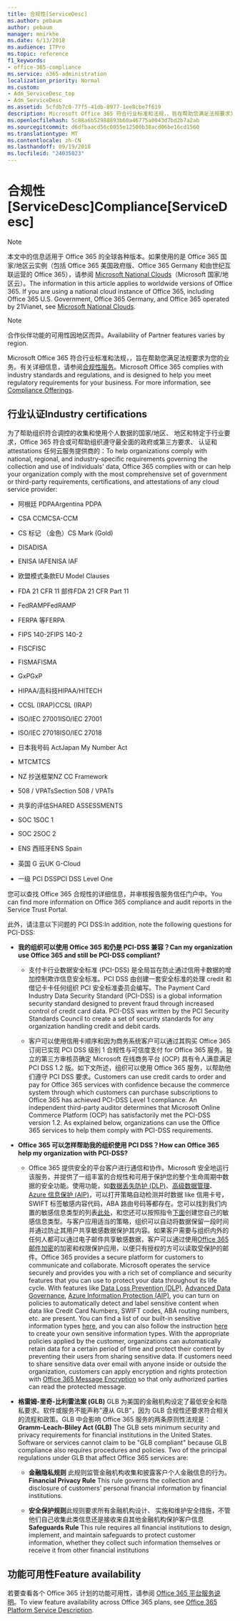 ```yaml
---
title: 合规性[ServiceDesc]
ms.author: pebaum
author: pebaum
manager: mnirkhe
ms.date: 6/13/2018
ms.audience: ITPro
ms.topic: reference
f1_keywords:
- office-365-compliance
ms.service: o365-administration
localization_priority: Normal
ms.custom:
- Adm_ServiceDesc_top
- Adm_ServiceDesc
ms.assetid: 5cfdb7c0-77f5-41db-8977-1ee8cbe7f619
description: Microsoft Office 365 符合行业标准和法规，，旨在帮助您满足法规要求为您的业务。有关详细信息，请参阅合规性服务。
ms.openlocfilehash: 5c88a6b52988893b60a46775a0043d7bd2b7a2ab
ms.sourcegitcommit: d6dfbaacd56c0855e12500b38acd06be16cd1560
ms.translationtype: MT
ms.contentlocale: zh-CN
ms.lasthandoff: 09/19/2018
ms.locfileid: "24035023"
---
```

# <a name="complianceservicedesc"></a><span data-ttu-id="1972c-104">合规性 [ServiceDesc]</span><span class="sxs-lookup"><span data-stu-id="1972c-104">Compliance[ServiceDesc]</span></span>

> [!NOTE]
> <span data-ttu-id="1972c-p102">本文中的信息适用于 Office 365 的全球各种版本。如果使用的是 Office 365 国家/地区云实例（包括 Office 365 美国政府版、Office 365 Germany 和由世纪互联运营的 Office 365），请参阅 [Microsoft National Clouds](https://go.microsoft.com/fwlink/?linkid=841582)（Microsoft 国家/地区云）。</span><span class="sxs-lookup"><span data-stu-id="1972c-p102">The information in this article applies to worldwide versions of Office 365. If you are using a national cloud instance of Office 365, including Office 365 U.S. Government, Office 365 Germany, and Office 365 operated by 21Vianet, see [Microsoft National Clouds](https://go.microsoft.com/fwlink/?linkid=841582).</span></span> 
  
> [!NOTE]
> <span data-ttu-id="1972c-107">合作伙伴功能的可用性因地区而异。</span><span class="sxs-lookup"><span data-stu-id="1972c-107">Availability of Partner features varies by region.</span></span> 
  
<span data-ttu-id="1972c-p103">Microsoft Office 365 符合行业标准和法规，，旨在帮助您满足法规要求为您的业务。有关详细信息，请参阅[合规性服务](https://go.microsoft.com/fwlink/?linkid=864391)。</span><span class="sxs-lookup"><span data-stu-id="1972c-p103">Microsoft Office 365 complies with industry standards and regulations, and is designed to help you meet regulatory requirements for your business. For more information, see [Compliance Offerings](https://go.microsoft.com/fwlink/?linkid=864391).</span></span>
  
## <a name="industry-certifications"></a><span data-ttu-id="1972c-110">行业认证</span><span class="sxs-lookup"><span data-stu-id="1972c-110">Industry certifications</span></span>

<span data-ttu-id="1972c-111">为了帮助组织符合调控的收集和使用个人数据的国家/地区、 地区和特定于行业要求，Office 365 符合或可帮助组织遵守最全面的政府或第三方要求、 认证和 attestations 任何云服务提供商的：</span><span class="sxs-lookup"><span data-stu-id="1972c-111">To help organizations comply with national, regional, and industry-specific requirements governing the collection and use of individuals' data, Office 365 complies with or can help your organization comply with the most comprehensive set of government or third-party requirements, certifications, and attestations of any cloud service provider:</span></span>
  
- <span data-ttu-id="1972c-112">阿根廷 PDPA</span><span class="sxs-lookup"><span data-stu-id="1972c-112">Argentina PDPA</span></span>
    
- <span data-ttu-id="1972c-113">CSA CCM</span><span class="sxs-lookup"><span data-stu-id="1972c-113">CSA-CCM</span></span>
    
- <span data-ttu-id="1972c-114">CS 标记 （金色）</span><span class="sxs-lookup"><span data-stu-id="1972c-114">CS Mark (Gold)</span></span>
    
- <span data-ttu-id="1972c-115">DISA</span><span class="sxs-lookup"><span data-stu-id="1972c-115">DISA</span></span>
    
- <span data-ttu-id="1972c-116">ENISA IAF</span><span class="sxs-lookup"><span data-stu-id="1972c-116">ENISA IAF</span></span>
    
- <span data-ttu-id="1972c-117">欧盟模式条款</span><span class="sxs-lookup"><span data-stu-id="1972c-117">EU Model Clauses</span></span>
    
- <span data-ttu-id="1972c-118">FDA 21 CFR 11 部件</span><span class="sxs-lookup"><span data-stu-id="1972c-118">FDA 21 CFR Part 11</span></span>
    
- <span data-ttu-id="1972c-119">FedRAMP</span><span class="sxs-lookup"><span data-stu-id="1972c-119">FedRAMP</span></span>
    
- <span data-ttu-id="1972c-120">FERPA 等</span><span class="sxs-lookup"><span data-stu-id="1972c-120">FERPA</span></span>
    
- <span data-ttu-id="1972c-121">FIPS 140-2</span><span class="sxs-lookup"><span data-stu-id="1972c-121">FIPS 140-2</span></span>
    
- <span data-ttu-id="1972c-122">FISC</span><span class="sxs-lookup"><span data-stu-id="1972c-122">FISC</span></span>
    
- <span data-ttu-id="1972c-123">FISMA</span><span class="sxs-lookup"><span data-stu-id="1972c-123">FISMA</span></span>
    
- <span data-ttu-id="1972c-124">GxP</span><span class="sxs-lookup"><span data-stu-id="1972c-124">GxP</span></span>
    
- <span data-ttu-id="1972c-125">HIPAA/高科技</span><span class="sxs-lookup"><span data-stu-id="1972c-125">HIPAA/HITECH</span></span>
    
- <span data-ttu-id="1972c-126">CCSL (IRAP)</span><span class="sxs-lookup"><span data-stu-id="1972c-126">CCSL (IRAP)</span></span>
    
- <span data-ttu-id="1972c-127">ISO/IEC 27001</span><span class="sxs-lookup"><span data-stu-id="1972c-127">ISO/IEC 27001</span></span>
    
- <span data-ttu-id="1972c-128">ISO/IEC 27018</span><span class="sxs-lookup"><span data-stu-id="1972c-128">ISO/IEC 27018</span></span>
    
- <span data-ttu-id="1972c-129">日本我号码 Act</span><span class="sxs-lookup"><span data-stu-id="1972c-129">Japan My Number Act</span></span>
    
- <span data-ttu-id="1972c-130">MTC</span><span class="sxs-lookup"><span data-stu-id="1972c-130">MTCS</span></span>
    
- <span data-ttu-id="1972c-131">NZ 抄送框架</span><span class="sxs-lookup"><span data-stu-id="1972c-131">NZ CC Framework</span></span>
    
- <span data-ttu-id="1972c-132">508 / VPATs</span><span class="sxs-lookup"><span data-stu-id="1972c-132">Section 508 / VPATs</span></span>
    
- <span data-ttu-id="1972c-133">共享的评估</span><span class="sxs-lookup"><span data-stu-id="1972c-133">SHARED ASSESSMENTS</span></span>
    
- <span data-ttu-id="1972c-134">SOC 1</span><span class="sxs-lookup"><span data-stu-id="1972c-134">SOC 1</span></span>
    
- <span data-ttu-id="1972c-135">SOC 2</span><span class="sxs-lookup"><span data-stu-id="1972c-135">SOC 2</span></span>
    
- <span data-ttu-id="1972c-136">ENS 西班牙</span><span class="sxs-lookup"><span data-stu-id="1972c-136">ENS Spain</span></span>
    
- <span data-ttu-id="1972c-137">英国 G 云</span><span class="sxs-lookup"><span data-stu-id="1972c-137">UK G-Cloud</span></span>
    
- <span data-ttu-id="1972c-138">一级 PCI DSS</span><span class="sxs-lookup"><span data-stu-id="1972c-138">PCI DSS Level One</span></span>
    
<span data-ttu-id="1972c-139">您可以查找 Office 365 合规性的详细信息，并审核报告服务信任门户中。</span><span class="sxs-lookup"><span data-stu-id="1972c-139">You can find more information on Office 365 compliance and audit reports in the Service Trust Portal.</span></span>
  
<span data-ttu-id="1972c-140">此外，请注意以下问题的 PCI DSS:</span><span class="sxs-lookup"><span data-stu-id="1972c-140">In addition, note the following questions for PCI-DSS:</span></span>
  
- <span data-ttu-id="1972c-141">**我的组织可以使用 Office 365 和仍是 PCI-DSS 兼容？**</span><span class="sxs-lookup"><span data-stu-id="1972c-141">**Can my organization use Office 365 and still be PCI-DSS compliant?**</span></span>
    
  - <span data-ttu-id="1972c-p104">支付卡行业数据安全标准 (PCI-DSS) 是全局旨在防止通过信用卡数据的增加控制欺诈信息安全标准。PCI DSS 由创建一套安全标准的处理 credit 和借记卡卡任何组织 PCI 安全标准委员会编写。</span><span class="sxs-lookup"><span data-stu-id="1972c-p104">The Payment Card Industry Data Security Standard (PCI-DSS) is a global information security standard designed to prevent fraud through increased control of credit card data. PCI-DSS was written by the PCI Security Standards Council to create a set of security standards for any organization handling credit and debit cards.</span></span>
    
  - <span data-ttu-id="1972c-p105">客户可以使用信用卡顺序和因为商务系统客户可以通过其购买 Office 365 订阅已实现 PCI DSS 级别 1 合规性与可信度支付 for Office 365 服务。独立的第三方审核员确定 Microsoft 在线商务平台 (OCP) 具有令人满意满足 PCI DSS 1.2 版。如下文所述，组织可以使用 Office 365 服务，以帮助他们遵守 PCI DSS 要求。</span><span class="sxs-lookup"><span data-stu-id="1972c-p105">Customers can use credit cards to order and pay for Office 365 services with confidence because the commerce system through which customers can purchase subscriptions to Office 365 has achieved PCI-DSS Level 1 compliance. An independent third-party auditor determines that Microsoft Online Commerce Platform (OCP) has satisfactorily met the PCI-DSS version 1.2. As explained below, organizations can use the Office 365 services to help them comply with PCI-DSS requirements.</span></span>
    
- <span data-ttu-id="1972c-147">**Office 365 可以怎样帮助我的组织使用 PCI DSS？**</span><span class="sxs-lookup"><span data-stu-id="1972c-147">**How can Office 365 help my organization with PCI-DSS?**</span></span>
    
  - <span data-ttu-id="1972c-p106">Office 365 提供安全的平台客户进行通信和协作。Microsoft 安全地运行该服务，并提供了一组丰富的合规性和可用于保护您的整个生命周期中数据的安全功能。使用功能，如[数据丢失防护 (DLP)](https://go.microsoft.com/fwlink/?linkid=868520)、[高级数据管理](https://go.microsoft.com/fwlink/?linkid=863925)、 [Azure 信息保护 (AIP)](https://go.microsoft.com/fwlink/?linkid=868521)，可以打开策略自动检测并时数据 like 信用卡号，SWIFT 标签敏感内容代码，ABA 路由号码等都存在。您可以找到我们内置的敏感信息类型的列表[此处](https://go.microsoft.com/fwlink/?linkid=868522)，和您还可以按照指令[下面](https://go.microsoft.com/fwlink/?linkid=868523)创建您自己的敏感信息类型。与客户应用适当的策略，组织可以自动将数据保留一段时间并通过防止其用户共享敏感数据保护其内容。如果客户需要与组织内外的任何人都可以通过电子邮件共享敏感数据，客户可以通过使用[Office 365 邮件加密](https://go.microsoft.com/fwlink/?linkid=858986)的加密和权限保护应用，以便只有授权的方可以读取受保护的邮件。</span><span class="sxs-lookup"><span data-stu-id="1972c-p106">Office 365 provides a secure platform for customers to communicate and collaborate. Microsoft operates the service securely and provides you with a rich set of compliance and security features that you can use to protect your data throughout its life cycle. With features like [Data Loss Prevention (DLP)](https://go.microsoft.com/fwlink/?linkid=868520), [Advanced Data Governance](https://go.microsoft.com/fwlink/?linkid=863925), [Azure Information Protection (AIP)](https://go.microsoft.com/fwlink/?linkid=868521), you can turn on policies to automatically detect and label sensitive content when data like Credit Card Numbers, SWIFT codes, ABA routing numbers, etc. are present. You can find a list of our built-in sensitive information types [here](https://go.microsoft.com/fwlink/?linkid=868522), and you can also follow the instruction [here](https://go.microsoft.com/fwlink/?linkid=868523) to create your own sensitive information types. With the appropriate policies applied by the customer, organizations can automatically retain data for a certain period of time and protect their content by preventing their users from sharing sensitive data. If customers need to share sensitive data over email with anyone inside or outside the organization, customers can apply encryption and rights protection with [Office 365 Message Encryption](https://go.microsoft.com/fwlink/?linkid=858986) so that only authorized parties can read the protected message.</span></span> 
    
- <span data-ttu-id="1972c-p107">**格雷姆-里奇-比利雷法案 (GLB)** GLB 为美国的金融机构设定了最低安全和隐私要求。软件或服务不能声称"遵从 GLB"，因为 GLB 合规性还要求符合相关的流程和政策。GLB 中会影响 Office 365 服务的两条原则性法规是：</span><span class="sxs-lookup"><span data-stu-id="1972c-p107">**Gramm-Leach-Bliley Act (GLB)** The GLB sets minimum security and privacy requirements for financial institutions in the United States. Software or services cannot claim to be "GLB compliant" because GLB compliance also requires procedures and policies. Two of the principal regulations under GLB that affect Office 365 services are:</span></span> 
    
  - <span data-ttu-id="1972c-157">**金融隐私规则** 此规则监管金融机构收集和披露客户个人金融信息的行为。</span><span class="sxs-lookup"><span data-stu-id="1972c-157">**Financial Privacy Rule** This rule governs the collection and disclosure of customers' personal financial information by financial institutions.</span></span> 
    
  - <span data-ttu-id="1972c-158">**安全保护规则**此规则要求所有金融机构设计、 实施和维护安全措施，不管他们自己收集此类信息还是接收来自其他金融机构保护客户信息</span><span class="sxs-lookup"><span data-stu-id="1972c-158">**Safeguards Rule** This rule requires all financial institutions to design, implement, and maintain safeguards to protect customer information, whether they collect such information themselves or receive it from other financial institutions</span></span> 
    
## <a name="feature-availability"></a><span data-ttu-id="1972c-159">功能可用性</span><span class="sxs-lookup"><span data-stu-id="1972c-159">Feature availability</span></span>

<span data-ttu-id="1972c-160">若要查看各个 Office 365 计划的功能可用性，请参阅 [Office 365 平台服务说明](https://technet.microsoft.com/en-us/library/office-365-platform-service-description.aspx)。</span><span class="sxs-lookup"><span data-stu-id="1972c-160">To view feature availability across Office 365 plans, see [Office 365 Platform Service Description](https://technet.microsoft.com/en-us/library/office-365-platform-service-description.aspx).</span></span>
  


